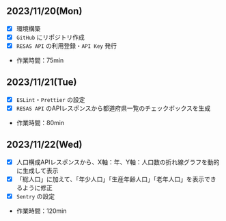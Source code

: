 ## 2023/11/20(Mon)

- [x] 環境構築
- [x] `GitHub` にリポジトリ作成
- [x] `RESAS API` の利用登録・`API Key` 発行

- 作業時間：75min

## 2023/11/21(Tue)

- [x] `ESLint`・`Prettier` の設定
- [x] `RESAS API` のAPIレスポンスから都道府県一覧のチェックボックスを生成

- 作業時間：80min

## 2023/11/22(Wed)

- [x] 人口構成APIレスポンスから、X軸：年、Y軸：人口数の折れ線グラフを動的に生成して表示
- [x] 「総人口」に加えて、「年少人口」「生産年齢人口」「老年人口」を表示できるように修正
- [x] `Sentry` の設定

- 作業時間：120min
